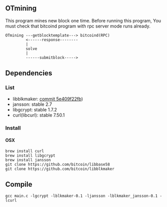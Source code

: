 OTmining
---

This program mines new block one time.
Before running this program, You must check that bitcoind program with rpc server mode runs already.

```
OTmining ---getblocktemplate---> bitcoind(RPC)
         <------response--------
         |
         solve
         |
         ------submitblock----->
```

## Dependencies

### List

* libblkmaker: [commit 5e409f22fb](https://github.com/bitcoin/libblkmaker/tree/5e409f22fb03be81b9c60d36a2bb17fe2348fa6c))
* jansson: stable 2.7
* libgcrypt: stable 1.7.2
* curl(libcurl): stable 7.50.1

### Install

#### OSX

```
brew install curl
brew install libgcrypt
brew install jansson
git clone https://github.com/bitcoin/libbase58
git clone https://github.com/bitcoin/libblkmaker
```

## Compile

```
gcc main.c -lgcrypt -lblkmaker-0.1 -ljansson -lblkmaker_jansson-0.1 -lcurl
```